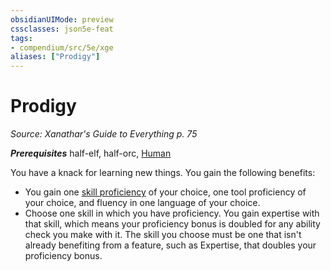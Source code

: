 ```yaml
---
obsidianUIMode: preview
cssclasses: json5e-feat
tags:
- compendium/src/5e/xge
aliases: ["Prodigy"]
---
```

# Prodigy
*Source: Xanathar's Guide to Everything p. 75*  

***Prerequisites*** half-elf, half-orc, [Human](../races/human.md#)

You have a knack for learning new things. You gain the following benefits:

- You gain one [skill proficiency](skills.md#) of your choice, one tool proficiency of your choice, and fluency in one language of your choice.  
- Choose one skill in which you have proficiency. You gain expertise with that skill, which means your proficiency bonus is doubled for any ability check you make with it. The skill you choose must be one that isn't already benefiting from a feature, such as Expertise, that doubles your proficiency bonus.